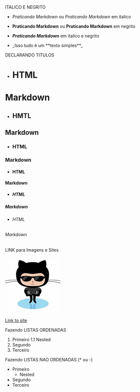 ITALICO E NEGRITO

- *Praticando Markdown* ou _Praticando Markdown_ em italico
- **Praticando Markdown** ou __Praticando Markdown__ em negrito
- __*Praticando Markdown*__ em italico e negrito

- \_Isso tudo é um \*\*texto simples**_


DECLARANDO TITULOS

- <h1>HTML</h1>   
# Markdown
- <h2>HMTL</h2>   
## Markdown
- <h3>HTML</h3>   
### Markdown
- <h4>HTML</h4>   
#### Markdown
- <h5>HTML</h5>   
##### Markdown
- <h6>HTML</h6>   
###### Markdown


LINK para Imagens e Sites

![Link an image](/github_glasses.jpeg)

[Link to site](https://learn.microsoft.com/en-us/training)


Fazendo LISTAS ORDENADAS
1. Primeiro
   1.1 Nested
2. Segundo
3. Terceiro


Fazendo LISTAS NAO ORDENADAS (* ou -)

- Primeiro
  - Nested
- Segundo
- Terceiro







